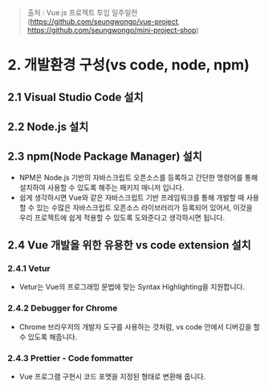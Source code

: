> 출처 :  Vue.js 프로젝트 투입 일주일전 (https://github.com/seungwongo/vue-project, https://github.com/seungwongo/mini-project-shop)
 
# 2. 개발환경 구성(vs code, node, npm)
## 2.1 Visual Studio Code 설치
## 2.2 Node.js 설치
## 2.3 npm(Node Package Manager) 설치
- NPM은 Node.js 기반의 자바스크립트 오픈소스를 등록하고 간단한 명령어를 통해 설치하여 사용할 수 있도록 해주는 패키지 매니저 입니다.
- 쉽게 생각하시면 Vue와 같은 자바스크립트 기반 프레임워크를 통해 개발할 때 사용할 수 있는 수많은 자바스크립트 오픈소스 라이브러리가 등록되어 있어서, 이것을 우리 프로젝트에 쉽게
적용할 수 있도록 도와준다고 생각하시면 됩니다.
## 2.4 Vue 개발을 위한 유용한 vs code extension 설치
### 2.4.1 Vetur
- Vetur는 Vue의 프로그래밍 문법에 맞는 Syntax Highlighting을 지원합니다.
### 2.4.2 Debugger for Chrome
- Chrome 브라우저의 개발자 도구를 사용하는 것처럼, vs code 안에서 디버깅을 할 수 있도록 해줍니다.
### 2.4.3 Prettier - Code fommatter
- Vue 프로그램 구현시 코드 포멧을 지정된 형태로 변환해 줍니다.
